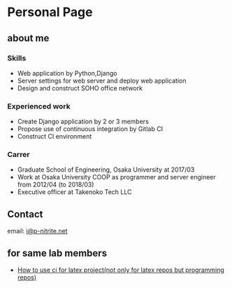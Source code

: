 # Personal Page

## about me
### Skills
* Web application by Python,Django
* Server settings for web server and deploy web application
* Design and construct SOHO office network

### Experienced work
* Create Django application by 2 or 3 members
* Propose use of continuous integration by Gitlab CI
* Construct CI environment

### Carrer
* Graduate School of Engineering, Osaka University  at 2017/03
* Work at Osaka University COOP as programmer and server engineer from 2012/04 (to 2018/03)
* Executive officer at Takenoko Tech LLC

## Contact
email: i@p-nitrite.net


## for same lab members

* [How to use ci for latex project(not only for latex repos but programming repos)](how_to_ci.md)
